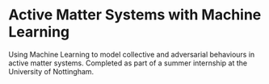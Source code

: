# Active Matter Systems with Machine Learning

Using Machine Learning to model collective and adversarial behaviours in active matter systems. Completed as part of a summer internship at the University of Nottingham.
